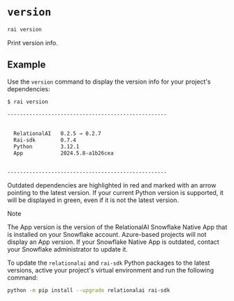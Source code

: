 # `version`

```sh
rai version
```

Print version info.

## Example

Use the `version` command to display the version info for your project's dependencies:

```sh
$ rai version

---------------------------------------------------
 
                                          
  RelationalAI   0.2.5 → 0.2.7      
  Rai-sdk        0.7.4              
  Python         3.12.1             
  App            2024.5.8-a1b26cea  
                                    

---------------------------------------------------
```

Outdated dependencies are highlighted in red and marked with an arrow pointing to the latest version.
If your current Python version is supported, it will be displayed in green, even if it is not the latest version.

> [!NOTE]
> The App version is the version of the RelationalAI Snowflake Native App that is installed on your Snowflake account.
> Azure-based projects will not display an App version.
> If your Snowflake Native App is outdated, contact your Snowflake administrator to update it.

To update the `relationalai` and `rai-sdk` Python packages to the latest versions,
active your project's virtual environment and run the following command:

```sh
python -m pip install --upgrade relationalai rai-sdk
```
